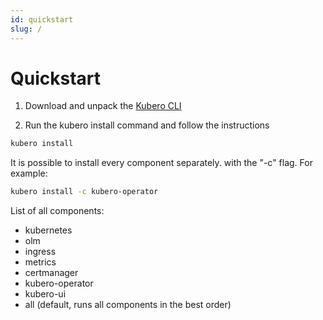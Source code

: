 ```yaml
---
id: quickstart
slug: /
---
```


# Quickstart
1) Download and unpack the <a href="https://github.com/kubero-dev/kubero-cli/releases/latest">Kubero CLI</a>

2) Run the kubero install command and follow the instructions

```bash
kubero install
```

It is possible to install every component separately. with the "-c" flag. For example:
```bash
kubero install -c kubero-operator
```

List of all components:

- kubernetes
- olm
- ingress
- metrics
- certmanager
- kubero-operator
- kubero-ui
- all (default, runs all components in the best order)
